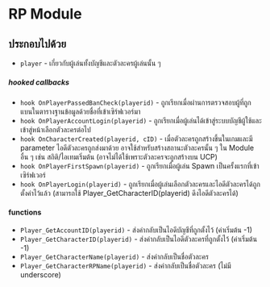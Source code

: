 # RP Module

## ประกอบไปด้วย
- ``player`` - เกี่ยวกับผู้เล่นทั้งบัญชีและตัวละครผู้เล่นนั้น ๆ

##### hooked callbacks
- ``hook OnPlayerPassedBanCheck(playerid)`` - ถูกเรียกเมื่อผ่านการตรวจสอบผู้ที่ถูกแบนในตารางฐานข้อมูลด้วยชื่อที่เข้าเซิร์ฟเวอร์มา
- ``hook OnPlayerAccountLogin(playerid)`` - ถูกเรียกเมื่อผู้เล่นได้เข้าสู่ระบบบัญชีผู้ใช้และเข้าสู่หน้าเลือกตัวละครต่อไป
- ``hook OnCharacterCreated(playerid, cID)`` - เมื่อตัวละครถูกสร้างขึ้นในเกมและมี parameter ไอดีตัวละครถูกส่งมาด้วย
อาจใช้สำหรับสร้างสถานะตัวละครนั้น ๆ ใน Module อื่น ๆ เช่น สถิติ/ไอเทมเริ่มต้น (อาจไม่ได้ใช้เพราะตัวละครจะถูกสร้างบน UCP)
- ``hook OnPlayerFirstSpawn(playerid)`` - ถูกเรียกเมื่อผู้เล่น Spawn เป็นครั้งแรกที่เข้าเซิร์ฟเวอร์
- ``hook OnPlayerLogin(playerid)`` - ถูกเรียกเมื่อผู้เล่นเลือกตัวละครและไอดีตัวละครได้ถูกตั้งค่าไว้แล้ว (สามารถใช้ Player_GetCharacterID(playerid) ดึงไอดีตัวละครได้)
#### functions
- ``Player_GetAccountID(playerid)`` - ส่งค่ากลับเป็นไอดีบัญชีที่ถูกตั้งไว้ (ค่าเริ่มต้น -1)
- ``Player_GetCharacterID(playerid)`` - ส่งค่ากลับเป็นไอดีตัวละครที่ถูกตั้งไว้ (ค่าเริ่มต้น -1)
- ``Player_GetCharacterName(playerid)`` - ส่งค่ากลับเป็นชื่อตัวละคร
- ``Player_GetCharacterRPName(playerid)`` - ส่งค่ากลับเป็นชื่อตัวละคร (ไม่มี underscore)